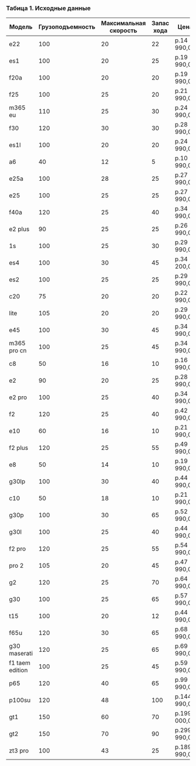### Табица 1. Исходные данные
| Модель            | Грузоподъемность | Максимальная скорость | Запас хода | Цена         |
|-------------------|------------------|-----------------------|------------|--------------|
| e22               | 100              | 20                    | 22         | р.14 990,00  |
| es1               | 100              | 20                    | 25         | р.19 990,00  |
| f20a              | 100              | 20                    | 20         | р.19 990,00  |
| f25               | 100              | 25                    | 20         | р.21 990,00  |
| m365 eu           | 110              | 25                    | 30         | р.24 990,00  |
| f30               | 120              | 30                    | 30         | р.28 990,00  |
| es1l              | 100              | 20                    | 20         | р.24 990,00  |
| a6                | 40               | 12                    | 5          | р.10 990,00  |
| e25a              | 100              | 28                    | 25         | р.27 990,00  |
| e25               | 100              | 25                    | 25         | р.27 990,00  |
| f40a              | 120              | 25                    | 40         | р.34 990,00  |
| e2 plus           | 90               | 25                    | 25         | р.26 990,00  |
| 1s                | 100              | 25                    | 30         | р.29 990,00  |
| es4               | 100              | 30                    | 45         | р.34 200,00  |
| es2               | 100              | 25                    | 25         | р.29 990,00  |
| c20               | 75               | 20                    | 20         | р.22 990,00  |
| lite              | 105              | 20                    | 20         | р.29 990,00  |
| e45               | 100              | 30                    | 45         | р.34 990,00  |
| m365 pro cn       | 100              | 25                    | 45         | р.34 990,00  |
| c8                | 50               | 16                    | 10         | р.16 990,00  |
| e2                | 90               | 20                    | 25         | р.28 990,00  |
| e2 pro            | 100              | 25                    | 40         | р.34 990,00  |
| f2                | 120              | 25                    | 40         | р.42 990,00  |
| e10               | 60               | 16                    | 10         | р.21 990,00  |
| f2 plus           | 120              | 25                    | 55         | р.49 990,00  |
| e8                | 50               | 14                    | 10         | р.19 990,00  |
| g30lp             | 100              | 30                    | 40         | р.44 990,00  |
| c10               | 50               | 18                    | 10         | р.21 990,00  |
| g30p              | 100              | 30                    | 65         | р.52 990,00  |
| g30l              | 100              | 25                    | 40         | р.44 990,00  |
| f2 pro            | 120              | 25                    | 55         | р.54 990,00  |
| pro 2             | 105              | 20                    | 45         | р.47 990,00  |
| g2                | 120              | 25                    | 70         | р.64 990,00  |
| g30               | 100              | 25                    | 65         | р.57 990,00  |
| t15               | 100              | 20                    | 12         | р.44 990,00  |
| f65u              | 120              | 30                    | 65         | р.68 990,00  |
| g30 maserati      | 120              | 25                    | 65         | р.69 990,00  |
| f1 taem edition   | 100              | 25                    | 45         | р.59 990,00  |
| p65               | 120              | 40                    | 65         | р.99 990,00  |
| p100su            | 120              | 48                    | 100        | р.144 990,00 |
| gt1               | 150              | 60                    | 70         | р.199 000,00  |
| gt2               | 150              | 70                    | 90         | р.299 990,00  |
| zt3 pro           | 100              | 43                    | 25         | р.189 990,00  |
